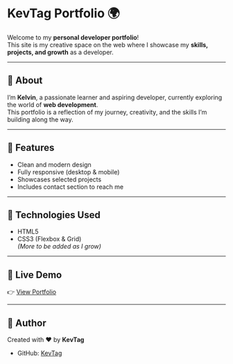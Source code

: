 # KevTag Portfolio 🌍

Welcome to my **personal developer portfolio**!  
This site is my creative space on the web where I showcase my **skills, projects, and growth** as a developer.  

---

## 🔹 About
I’m **Kelvin**, a passionate learner and aspiring developer, currently exploring the world of **web development**.  
This portfolio is a reflection of my journey, creativity, and the skills I’m building along the way.  

---

## 🔹 Features
- Clean and modern design  
- Fully responsive (desktop & mobile)  
- Showcases selected projects  
- Includes contact section to reach me  

---

## 🔹 Technologies Used
- HTML5  
- CSS3 (Flexbox & Grid)  
*(More to be added as I grow)*  

---

## 🔹 Live Demo
👉 [View Portfolio](https://kevtag0101.github.io/KevTag-Portfolio/)  

---

## 🔹 Author
Created with ❤️ by **KevTag**  
- GitHub: [KevTag](https://github.com/KevTag0101)   

